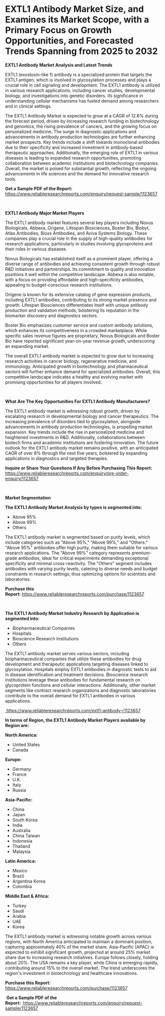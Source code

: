 <p><h1>EXTL1 Antibody Market Size, and Examines its Market Scope, with a Primary Focus on Growth Opportunities, and Forecasted Trends Spanning from 2025 to 2032</h1></p><p><strong>EXTL1 Antibody Market Analysis and Latest Trends</strong></p>
<p><p>EXTL1 (exostosin-like 1) antibody is a specialized protein that targets the EXTL1 antigen, which is involved in glycosylation processes and plays a crucial role in cell signaling and development. The EXTL1 antibody is utilized in various research applications, including cancer studies, developmental biology, and investigations into genetic disorders. Its significance in understanding cellular mechanisms has fueled demand among researchers and in clinical settings.</p><p>The EXTL1 Antibody Market is expected to grow at a CAGR of 12.6% during the forecast period, driven by increasing research funding in biotechnology and genomics, the rising prevalence of cancers, and the growing focus on personalized medicine. The surge in diagnostic applications and advancements in antibody production technologies are further enhancing market prospects. Key trends include a shift towards monoclonal antibodies due to their specificity and increased investment in antibody-based therapeutic approaches. Additionally, the emerging role of EXTL1 in various diseases is leading to expanded research opportunities, promoting collaboration between academic institutions and biotechnology companies. Overall, the market is poised for substantial growth, reflecting the ongoing advancements in life sciences and the demand for innovative research tools.</p></p>
<p><strong>Get a Sample PDF of the Report:&nbsp;</strong> <a href="https://www.reliableresearchreports.com/enquiry/request-sample/1123657?utm_campaign=2788&utm_medium=2&utm_source=Github&utm_content=ia&utm_term=13042025&utm_id=extl1-antibody">https://www.reliableresearchreports.com/enquiry/request-sample/1123657</a></p>
<p>&nbsp;</p>
<p><strong>EXTL1 Antibody Major Market Players</strong></p>
<p><p>The EXTL1 antibody market features several key players including Novus Biologicals, Abbexa, Origene, Lifespan Biosciences, Boster Bio, Biobyt, Atlas Antibodies, Bioss Antibodies, and Aviva Systems Biology. These companies play a crucial role in the supply of high-quality antibodies for research applications, particularly in studies involving glycoproteins and their roles in various diseases.</p><p>Novus Biologicals has established itself as a prominent player, offering a diverse range of antibodies and achieving consistent growth through robust R&D initiatives and partnerships. Its commitment to quality and innovation positions it well within the competitive landscape. Abbexa is also notable, with a focus on providing affordable and high-specificity antibodies, appealing to budget-conscious research institutions.</p><p>Origene is known for its extensive catalog of gene expression products, including EXTL1 antibodies, contributing to its strong market presence and growth. Lifespan Biosciences differentiates itself with unique antibody production and validation methods, bolstering its reputation in the biomarker discovery and diagnostics sectors.</p><p>Boster Bio emphasizes customer service and custom antibody solutions, which enhances its competitiveness in a crowded marketplace. While specific sales revenue figures are proprietary, Novus Biologicals and Boster Bio have reported significant year-on-year revenue growth, underscoring an expanding market.</p><p>The overall EXTL1 antibody market is expected to grow due to increasing research activities in cancer biology, regenerative medicine, and immunology. Anticipated growth in biotechnology and pharmaceutical sectors will further enhance demand for specialized antibodies. Overall, this competitive landscape indicates a healthy and evolving market with promising opportunities for all players involved.</p></p>
<p>&nbsp;</p>
<p><strong>What Are The Key Opportunities For EXTL1 Antibody Manufacturers?</strong></p>
<p><p>The EXTL1 antibody market is witnessing robust growth, driven by escalating research in developmental biology and cancer therapeutics. The increasing prevalence of disorders tied to glycosylation, alongside advancements in antibody production technologies, is propelling market expansion. Key trends include the rise in personalized medicine and heightened investments in R&D. Additionally, collaborations between biotech firms and academic institutions are fostering innovation. The future outlook for the EXTL1 antibody market remains positive, with an anticipated CAGR of over 8% through the next five years, bolstered by expanding applications in diagnostics and targeted therapies.</p></p>
<p><strong>Inquire or Share Your Questions If Any Before Purchasing This Report:</strong> <a href="https://www.reliableresearchreports.com/enquiry/pre-order-enquiry/1123657?utm_campaign=2788&utm_medium=2&utm_source=Github&utm_content=ia&utm_term=13042025&utm_id=extl1-antibody">https://www.reliableresearchreports.com/enquiry/pre-order-enquiry/1123657</a></p>
<p>&nbsp;</p>
<p><strong>Market Segmentation</strong></p>
<p><strong>The EXTL1 Antibody Market Analysis by types is segmented into:</strong></p>
<p><ul><li>Above 95%</li><li>Above 99%</li><li>Others</li></ul></p>
<p><p>The EXTL1 antibody market is segmented based on purity levels, which include categories such as "Above 95%," "Above 99%," and "Others." "Above 95%" antibodies offer high purity, making them suitable for various research applications. The "Above 99%" category represents premium-grade antibodies, ideal for critical experiments demanding exceptional specificity and minimal cross-reactivity. The "Others" segment includes antibodies with varying purity levels, catering to diverse needs and budget constraints in research settings, thus optimizing options for scientists and laboratories.</p></p>
<p><strong>Purchase this Report:&nbsp;</strong><a href="https://www.reliableresearchreports.com/purchase/1123657?utm_campaign=2788&utm_medium=2&utm_source=Github&utm_content=ia&utm_term=13042025&utm_id=extl1-antibody">https://www.reliableresearchreports.com/purchase/1123657</a></p>
<p>&nbsp;</p>
<p><strong>The EXTL1 Antibody Market Industry Research by Application is segmented into:</strong></p>
<p><ul><li>Biopharmaceutical Companies</li><li>Hospitals</li><li>Bioscience Research Institutions</li><li>Others</li></ul></p>
<p><p>The EXTL1 antibody market serves various sectors, including biopharmaceutical companies that utilize these antibodies for drug development and therapeutic applications targeting diseases linked to glycosylation. Hospitals employ EXTL1 antibodies in diagnostic tests to aid in disease identification and treatment decisions. Bioscience research institutions leverage these antibodies for fundamental research on glycoprotein functions and cellular interactions. Additionally, other market segments like contract research organizations and diagnostic laboratories contribute to the overall demand for EXTL1 antibodies in various applications.</p></p>
<p><a href="https://www.reliableresearchreports.com/extl1-antibody-r1123657?utm_campaign=2788&utm_medium=2&utm_source=Github&utm_content=ia&utm_term=13042025&utm_id=extl1-antibody">&nbsp;https://www.reliableresearchreports.com/extl1-antibody-r1123657</a></p>
<p><strong>In terms of Region, the EXTL1 Antibody Market Players available by Region are:</strong></p>
<p>
    <p> <strong> North America: </strong>
        <ul>
            <li>United States</li>
            <li>Canada</li>
        </ul>
        </p> 
    <p> <strong> Europe: </strong>
        <ul>
            <li>Germany</li>
            <li>France</li>
            <li>U.K.</li>
            <li>Italy</li>
            <li>Russia</li>
        </ul>
        </p> 
    <p> <strong> Asia-Pacific: </strong>
        <ul>
            <li>China</li>
            <li>Japan</li>
            <li>South Korea</li>
            <li>India</li>
            <li>Australia</li>
            <li>China Taiwan</li>
            <li>Indonesia</li>
            <li>Thailand</li>
            <li>Malaysia</li>
        </ul>
        </p> 
    <p> <strong> Latin America: </strong>
        <ul>
            <li>Mexico</li>
            <li>Brazil</li>
            <li>Argentina Korea</li>
            <li>Colombia</li>
        </ul>
        </p> 
    <p> <strong> Middle East & Africa: </strong>
        <ul>
            <li>Turkey</li>
            <li>Saudi</li>
            <li>Arabia</li>
            <li>UAE</li>
            <li>Korea</li>
        </ul>
    </p>
    </p>
<p><p>The EXTL1 antibody market is witnessing notable growth across various regions, with North America anticipated to maintain a dominant position, capturing approximately 40% of the market share. Asia-Pacific (APAC) is expected to exhibit significant growth, projected at around 25% market share due to increasing research initiatives. Europe follows closely, holding about 20%. The USA remains a key player, while China is emerging rapidly, contributing around 15% to the overall market. The trend underscores the region's investment in biotechnology and healthcare innovations.</p></p>
<p><strong>Purchase this Report: </strong><a href="https://www.reliableresearchreports.com/purchase/1123657?utm_campaign=2788&utm_medium=2&utm_source=Github&utm_content=ia&utm_term=13042025&utm_id=extl1-antibody">https://www.reliableresearchreports.com/purchase/1123657</a></p>
<p>&nbsp;<strong>Get a Sample PDF of the Report:&nbsp;&nbsp;</strong><a href="https://www.reliableresearchreports.com/enquiry/request-sample/1123657?utm_campaign=2788&utm_medium=2&utm_source=Github&utm_content=ia&utm_term=13042025&utm_id=extl1-antibody">https://www.reliableresearchreports.com/enquiry/request-sample/1123657</a></p>
<p><strong></strong></p>
<p><p></p><p></p><p></p></p>